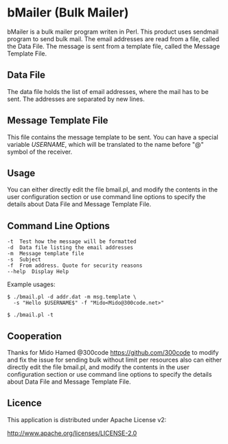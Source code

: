 #  bMailer (Bulk Mailer)

bMailer is a bulk mailer program writen in Perl. This product uses sendmail program to send bulk mail. The email addresses are read from a file, called the Data File. The message is sent from a template file, called the Message Template File.

## Data File

The data file holds the list of email addresses, where the mail has to be sent. The addresses are separated by new lines.

## Message Template File

This file contains the message template to be sent. You can have a special variable $USERNAME$, which will be translated to the name before "@" symbol of the receiver.

## Usage

You can either directly edit the file bmail.pl, and modify the contents in the user configuration section or use command line options to specify the details about Data File and Message Template File.

## Command Line Options

    -t	Test how the message will be formatted
    -d	Data file listing the email addresses
    -m	Message template file
    -s	Subject
    -f	From address. Quote for security reasons
    --help	Display Help

Example usages:

    $ ./bmail.pl -d addr.dat -m msg.template \
      -s "Hello $USERNAME$" -f "Mido<Mido@300code.net>"

    $ ./bmail.pl -t

 ## Cooperation

Thanks for Mido Hamed @300code https://github.com/300code to modify and fix the issue for sending bulk without limit per resources also can either directly edit the file bmail.pl, and modify the contents in the user configuration section or use command line options to specify the details about Data File and Message Template File.

## Licence

This application is distributed under Apache License v2:

http://www.apache.org/licenses/LICENSE-2.0
